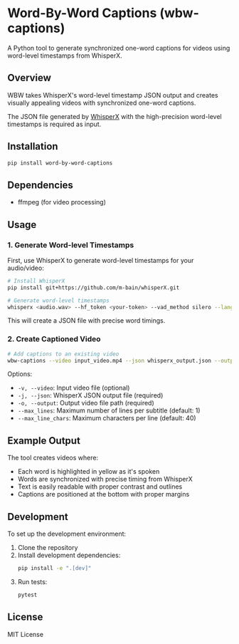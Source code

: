 # Word-By-Word Captions (wbw-captions)

A Python tool to generate synchronized one-word captions for videos using word-level timestamps from WhisperX.

## Overview

WBW takes WhisperX's word-level timestamp JSON output and creates visually appealing videos with synchronized one-word captions.

The JSON file generated by [WhisperX](https://github.com/m-bain/whisperX) with the high-precision word-level timestamps is required as input.

## Installation

```bash
pip install word-by-word-captions
```

## Dependencies

- ffmpeg (for video processing)

## Usage

### 1. Generate Word-level Timestamps

First, use WhisperX to generate word-level timestamps for your audio/video:

```bash
# Install WhisperX
pip install git+https://github.com/m-bain/whisperX.git

# Generate word-level timestamps
whisperx <audio.wav> --hf_token <your-token> --vad_method silero --language <lang> --model <model> --align_model <align_model>
```

This will create a JSON file with precise word timings.

### 2. Create Captioned Video

```bash
# Add captions to an existing video
wbw-captions --video input_video.mp4 --json whisperx_output.json --output output.mp4
```

Options:
- `-v, --video`: Input video file (optional)
- `-j, --json`: WhisperX JSON output file (required)
- `-o, --output`: Output video file path (required)
- `--max_lines`: Maximum number of lines per subtitle (default: 1)
- `--max_line_chars`: Maximum characters per line (default: 40)

## Example Output

The tool creates videos where:
- Each word is highlighted in yellow as it's spoken
- Words are synchronized with precise timing from WhisperX
- Text is easily readable with proper contrast and outlines
- Captions are positioned at the bottom with proper margins

## Development

To set up the development environment:

1. Clone the repository
2. Install development dependencies:
   ```bash
   pip install -e ".[dev]"
   ```
3. Run tests:
   ```bash
   pytest
   ```

## License

MIT License
